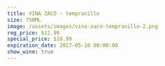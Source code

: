```yaml
---
title: VINA ZACO - tempranillo
size: 750ML
image: /assets/images/vina-zaco-tempranillo-2.png
reg_price: $12.99
special_price: $10.99
expiration_date: 2017-05-10 00:00:00
show_wine: true
---
```



